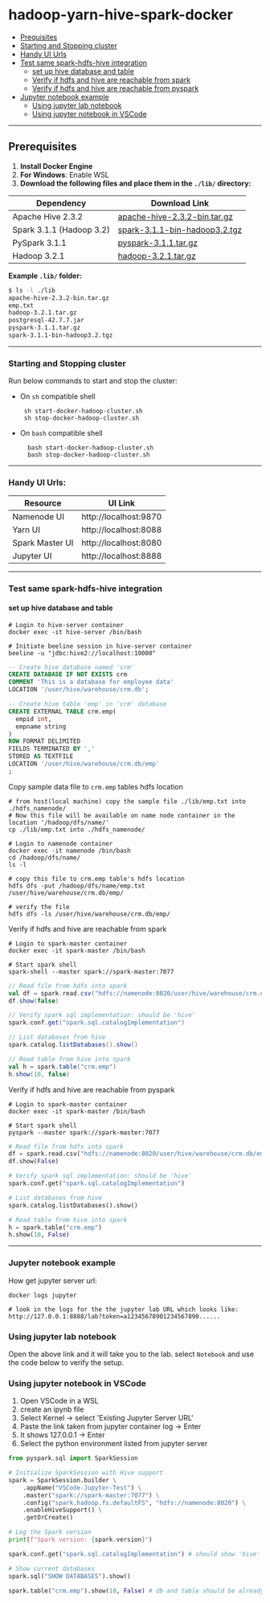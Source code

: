 # hadoop-yarn-hive-spark-docker

- [Prequisites](#prequisites)
- [Starting and Stopping cluster](#starting-and-stopping-cluster)
- [Handy UI Urls](#handy-ui-urls)
- [Test same spark-hdfs-hive integration](#test-same-spark-hdfs-hive-integration)
  - [set up hive database and table](#set-up-hive-database-and-table)
  - [Verify if hdfs and hive are reachable from spark](#verify-if-hdfs-and-hive-are-reachable-from-spark)
  - [Verify if hdfs and hive are reachable from pyspark](#verify-if-hdfs-and-hive-are-reachable-from-pyspark)
- [Jupyter notebook example](#jupyter-notebook-example)
  - [Using jupyter lab notebook](#using-jupyter-lab-notebook)
  - [Using jupyter notebook in VSCode](#using-jupyter-notebook-in-vscode)
---

## Prerequisites

1. **Install Docker Engine**
2. **For Windows**: Enable WSL  
3. **Download the following files and place them in the `./lib/` directory:**

| Dependency | Download Link |
|------------|----------------|
| Apache Hive 2.3.2 | [apache-hive-2.3.2-bin.tar.gz](https://archive.apache.org/dist/hive/hive-2.3.2/) |
| Spark 3.1.1 (Hadoop 3.2) | [spark-3.1.1-bin-hadoop3.2.tgz](https://archive.apache.org/dist/spark/spark-3.1.1/spark-3.1.1-bin-hadoop3.2.tgz) |
| PySpark 3.1.1 | [pyspark-3.1.1.tar.gz](https://archive.apache.org/dist/spark/spark-3.1.1/pyspark-3.1.1.tar.gz) |
| Hadoop 3.2.1 | [hadoop-3.2.1.tar.gz](https://archive.apache.org/dist/hadoop/common/hadoop-3.2.1/hadoop-3.2.1.tar.gz) |

**Example `.lib/` folder:**

```bash
$ ls -l ./lib
apache-hive-2.3.2-bin.tar.gz
emp.txt
hadoop-3.2.1.tar.gz
postgresql-42.7.7.jar
pyspark-3.1.1.tar.gz
spark-3.1.1-bin-hadoop3.2.tgz
```

---
### Starting and Stopping cluster
Run below commands to start and stop the cluster:  
  - On `sh` compatible shell
    ```shell
     sh start-docker-hadoop-cluster.sh
     sh stop-docker-hadoop-cluster.sh
    ```

  - On `bash` compatible shell
    ```shell
      bash start-docker-hadoop-cluster.sh
      bash stop-docker-hadoop-cluster.sh
    ```
---
### Handy UI Urls:  
| Resource | UI Link |
|---|---|
|Namenode UI | http://localhost:9870 |
|Yarn UI | http://localhost:8088 |
|Spark Master UI | http://localhost:8080 |  
|Jupyter UI | http://localhost:8888 | 

---

### Test same spark-hdfs-hive integration
#### set up hive database and table
```shell
# Login to hive-server container
docker exec -it hive-server /bin/bash

# Initiate beeline session in hive-server container
beeline -u "jdbc:hive2://localhost:10000"
```
```sql
-- Create hive database named 'crm'
CREATE DATABASE IF NOT EXISTS crm
COMMENT 'This is a database for employee data'
LOCATION '/user/hive/warehouse/crm.db';

-- Create hive table 'emp' in 'crm' database
CREATE EXTERNAL TABLE crm.emp(
  empid int,
  empname string
)
ROW FORMAT DELIMITED
FIELDS TERMINATED BY ','
STORED AS TEXTFILE
LOCATION '/user/hive/warehouse/crm.db/emp'
;
```
Copy sample data file to `crm.emp` tables hdfs location
```shell
# from host(local machine) copy the sample file ./lib/emp.txt into ./hdfs_namenode/
# Now this file will be available on name node container in the location '/hadoop/dfs/name/'
cp ./lib/emp.txt into ./hdfs_namenode/

# Login to namenode container
docker exec -it namenode /bin/bash
cd /hadoop/dfs/name/
ls -l

# copy this file to crm.emp table's hdfs location
hdfs dfs -put /hadoop/dfs/name/emp.txt /user/hive/warehouse/crm.db/emp/

# verify the file
hdfs dfs -ls /user/hive/warehouse/crm.db/emp/
```

Verify if hdfs and hive are reachable from spark
```shell
# Login to spark-master container
docker exec -it spark-master /bin/bash

# Start spark shell
spark-shell --master spark://spark-master:7077
```
```scala
// Read file from hdfs into spark
val df = spark.read.csv("hdfs://namenode:8020/user/hive/warehouse/crm.db/emp/emp.txt")
df.show(false)

// Verify spark sql implementation: should be 'hive'
spark.conf.get("spark.sql.catalogImplementation")

// List databases from hive
spark.catalog.listDatabases().show()

// Read table from hive into spark
val h = spark.table("crm.emp")
h.show(10, false)

```

Verify if hdfs and hive are reachable from pyspark
```shell
# Login to spark-master container
docker exec -it spark-master /bin/bash

# Start spark shell
pyspark --master spark://spark-master:7077
```
```python
# Read file from hdfs into spark
df = spark.read.csv("hdfs://namenode:8020/user/hive/warehouse/crm.db/emp/emp.txt")
df.show(False)

# Verify spark sql implementation: should be 'hive'
spark.conf.get("spark.sql.catalogImplementation")

# List databases from hive
spark.catalog.listDatabases().show()

# Read table from hive into spark
h = spark.table("crm.emp")
h.show(10, False)

```
---

### Jupyter notebook example
How get jupyter server url:
```shell
docker logs jupyter

# look in the logs for the the jupyter lab URL which looks like:
http://127.0.0.1:8888/lab?token=a12345678901234567890......
```
### Using jupyter lab notebook
Open the above link and it will take you to the lab. select `Notebook` and use the code below to verify the setup.

### Using jupyter notebook in VSCode
1. Open VSCode in a WSL  
1. create an ipynb file  
1. Select Kernel -> select 'Existing Jupyter Server URL'  
1. Paste the link taken from jupyter container log -> Enter  
1. It shows 127.0.0.1 -> Enter  
1. Select the python environment listed from jupyter server  

```python
from pyspark.sql import SparkSession

# Initialize SparkSession with Hive support
spark = SparkSession.builder \
    .appName("VSCode-Jupyter-Test") \
    .master("spark://spark-master:7077") \
    .config("spark.hadoop.fs.defaultFS", "hdfs://namenode:8020") \
    .enableHiveSupport() \
    .getOrCreate()

# Log the Spark version
print(f"Spark version: {spark.version}")

spark.conf.get("spark.sql.catalogImplementation") # should show 'hive'

# Show current databases
spark.sql("SHOW DATABASES").show()

spark.table("crm.emp").show(10, False) # db and table should be already created and available in hive

```
